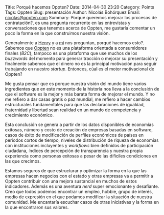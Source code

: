 Title: Porqué hacemos Oppten?
Date: 2014-04-30 23:20
Category: Points
Tags: Oppten
Slug: presentación
Author: Nicolás Bohórquez
Email:  nicolas@oppten.com
Summary: Porqué queremos mejorar los procesos de contratación?, es una pregunta recurrente en las entrevistas y conversaciones que tenemos acerca de Oppten, me gustaría comentar un poco la forma en la que construimos nuestra visión.

Generalmente a [Henry](http://twitter.com/tufla "Henry Canastero, Oppten") y a [mí](http://twitter.com/nickmancol "Nicolás Bohórquez, Oppten") nos preguntan,  porqué hacemos esto?. Sabemos que [Oppten](http://oppten.com "Oppten, licitaciones, contratos, inteligencia de negocios") no es una plataforma orientada a consumidores finales (*B2C*),
tampoco es una plataforma que use muchos de los *buzzwords* del momento para generar tracción o mejorar su presentación y finalmente sabemos que el dinero no es la principal motivación para seguir trabajando en nuestro *startup*. Entonces, cúal es el motor motivacional de Oppten?

Me gusta pensar que es porque nuestra visión del mundo tiene varios ingredientes que en este momento de la historía nos lleva a la conclusión de que el software es la mejor y más barata forma de mejorar el mundo. Y no me refiero a dar casas gratis o paz mundial, me refiero a hacer cambios estructurales fundamentales para que las declaraciones de igualdad, fraternidad y libertad sean realidad en un mundo de competencia y crecimiento económico.

Esta conclusión se genera a partir de los datos disponibles de economías exitosas, número y costo de creación de empresas basadas en software, casos de éxito de modificación de perfiles económicos de países en períodos cortos de tiempo, niveles de distribución de riqueza de economías con instituciones incluyentes y *workflows* bien definidos de participación ciudadana, índices de percepción de transparencia y nuestra propia experiencia como personas exitosas a pesar de las díficiles condiciones en las que crecimos.

Estamos seguros de que estructurar y optimizar la forma en la que las empresas hacen negocios con el estado y otras empresas va a permitir a Oppten contribuir con una mejora sustancial en muchos de estos indicadores. Además es una aventura *nerd* super emocionante y desafiante. Creo que todos podemos encontrar un empleo, hobbie, grupo de interés, medio de expresión en el que podamos modificar la situación de nuestra comunidad. Me encantaría escuchar casos de otras iniciativas y la forma en la que encontraron sus valores.
